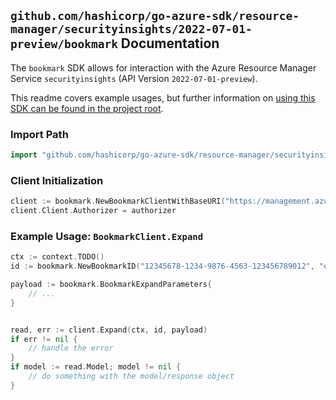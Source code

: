 
## `github.com/hashicorp/go-azure-sdk/resource-manager/securityinsights/2022-07-01-preview/bookmark` Documentation

The `bookmark` SDK allows for interaction with the Azure Resource Manager Service `securityinsights` (API Version `2022-07-01-preview`).

This readme covers example usages, but further information on [using this SDK can be found in the project root](https://github.com/hashicorp/go-azure-sdk/tree/main/docs).

### Import Path

```go
import "github.com/hashicorp/go-azure-sdk/resource-manager/securityinsights/2022-07-01-preview/bookmark"
```


### Client Initialization

```go
client := bookmark.NewBookmarkClientWithBaseURI("https://management.azure.com")
client.Client.Authorizer = authorizer
```


### Example Usage: `BookmarkClient.Expand`

```go
ctx := context.TODO()
id := bookmark.NewBookmarkID("12345678-1234-9876-4563-123456789012", "example-resource-group", "workspaceValue", "bookmarkIdValue")

payload := bookmark.BookmarkExpandParameters{
	// ...
}


read, err := client.Expand(ctx, id, payload)
if err != nil {
	// handle the error
}
if model := read.Model; model != nil {
	// do something with the model/response object
}
```
